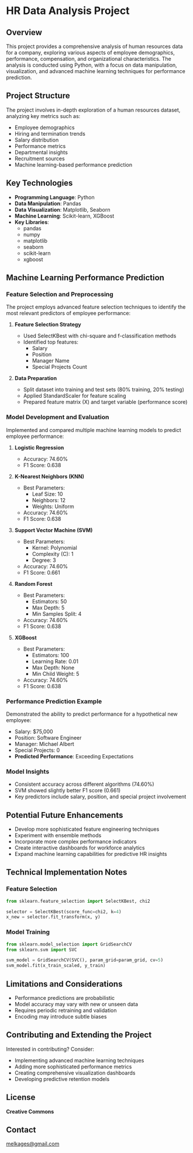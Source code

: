 # HR Data Analysis Project

## Overview

This project provides a comprehensive analysis of human resources data for a company, exploring various aspects of employee demographics, performance, compensation, and organizational characteristics. The analysis is conducted using Python, with a focus on data manipulation, visualization, and advanced machine learning techniques for performance prediction.

## Project Structure

The project involves in-depth exploration of a human resources dataset, analyzing key metrics such as:
- Employee demographics
- Hiring and termination trends
- Salary distribution
- Performance metrics
- Departmental insights
- Recruitment sources
- Machine learning-based performance prediction

## Key Technologies

- **Programming Language**: Python
- **Data Manipulation**: Pandas
- **Data Visualization**: Matplotlib, Seaborn
- **Machine Learning**: Scikit-learn, XGBoost
- **Key Libraries**: 
  - pandas
  - numpy
  - matplotlib
  - seaborn
  - scikit-learn
  - xgboost


## Machine Learning Performance Prediction

### Feature Selection and Preprocessing

The project employs advanced feature selection techniques to identify the most relevant predictors of employee performance:

1. **Feature Selection Strategy**
   - Used SelectKBest with chi-square and f-classification methods
   - Identified top features: 
     - Salary
     - Position
     - Manager Name
     - Special Projects Count

2. **Data Preparation**
   - Split dataset into training and test sets (80% training, 20% testing)
   - Applied StandardScaler for feature scaling
   - Prepared feature matrix (X) and target variable (performance score)

### Model Development and Evaluation

Implemented and compared multiple machine learning models to predict employee performance:

1. **Logistic Regression**
   - Accuracy: 74.60%
   - F1 Score: 0.638

2. **K-Nearest Neighbors (KNN)**
   - Best Parameters:
     - Leaf Size: 10
     - Neighbors: 12
     - Weights: Uniform
   - Accuracy: 74.60%
   - F1 Score: 0.638

3. **Support Vector Machine (SVM)**
   - Best Parameters:
     - Kernel: Polynomial
     - Complexity (C): 1
     - Degree: 3
   - Accuracy: 74.60%
   - F1 Score: 0.661

4. **Random Forest**
   - Best Parameters:
     - Estimators: 50
     - Max Depth: 5
     - Min Samples Split: 4
   - Accuracy: 74.60%
   - F1 Score: 0.638

5. **XGBoost**
   - Best Parameters:
     - Estimators: 100
     - Learning Rate: 0.01
     - Max Depth: None
     - Min Child Weight: 5
   - Accuracy: 74.60%
   - F1 Score: 0.638

### Performance Prediction Example

Demonstrated the ability to predict performance for a hypothetical new employee:
- Salary: $75,000
- Position: Software Engineer
- Manager: Michael Albert
- Special Projects: 0
- **Predicted Performance**: Exceeding Expectations

### Model Insights

- Consistent accuracy across different algorithms (74.60%)
- SVM showed slightly better F1 score (0.661)
- Key predictors include salary, position, and special project involvement

## Potential Future Enhancements

- Develop more sophisticated feature engineering techniques
- Experiment with ensemble methods
- Incorporate more complex performance indicators
- Create interactive dashboards for workforce analytics
- Expand machine learning capabilities for predictive HR insights

## Technical Implementation Notes

### Feature Selection
```python
from sklearn.feature_selection import SelectKBest, chi2

selector = SelectKBest(score_func=chi2, k=4)
x_new = selector.fit_transform(x, y)
```

### Model Training
```python
from sklearn.model_selection import GridSearchCV
from sklearn.svm import SVC

svm_model = GridSearchCV(SVC(), param_grid=param_grid, cv=5)
svm_model.fit(x_train_scaled, y_train)
```

## Limitations and Considerations

- Performance predictions are probabilistic
- Model accuracy may vary with new or unseen data
- Requires periodic retraining and validation
- Encoding may introduce subtle biases

## Contributing and Extending the Project

Interested in contributing? Consider:
- Implementing advanced machine learning techniques
- Adding more sophisticated performance metrics
- Creating comprehensive visualization dashboards
- Developing predictive retention models

## License

**Creative Commons**

## Contact

melkages@gmail.com
